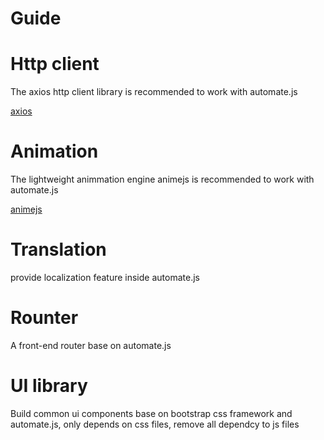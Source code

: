 # Guide

# Http client

The axios http client library is recommended to work with automate.js

[axios](https://github.com/axios/axios)

# Animation

The lightweight animmation engine animejs is recommended to work with automate.js

[animejs](https://animejs.com/)

# Translation

provide localization feature inside automate.js 

# Rounter

A front-end router base on automate.js

# UI library

Build common ui components base on bootstrap css framework and automate.js, only depends on css files, remove all dependcy to js files


